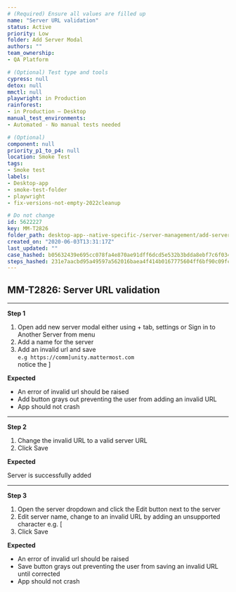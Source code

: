 ```yaml
---
# (Required) Ensure all values are filled up
name: "Server URL validation"
status: Active
priority: Low
folder: Add Server Modal
authors: ""
team_ownership: 
- QA Platform

# (Optional) Test type and tools
cypress: null
detox: null
mmctl: null
playwright: in Production
rainforest: 
- in Production — Desktop
manual_test_environments: 
- Automated - No manual tests needed

# (Optional)
component: null
priority_p1_to_p4: null
location: Smoke Test
tags: 
- Smoke test
labels: 
- Desktop-app
- smoke-test-folder
- playwright
- fix-versions-not-empty-2022cleanup

# Do not change
id: 5622227
key: MM-T2826
folder_path: desktop-app--native-specific-/server-management/add-server-modal
created_on: "2020-06-03T13:31:17Z"
last_updated: ""
case_hashed: b05632439e695cc078fa4e870ae91dff6dcd5e532b3bdda8ebf7c6f034d42112d71b295764a1c38171e160061ab5b4c5
steps_hashed: 231e7aacbd95a49597a562016baea4f414b0167775604ff6bf90c09fc9655d38372d2c88ad83c03474c65df825233835
---
```


## MM-T2826: Server URL validation

---

**Step 1**

1. Open add new server modal either using + tab, settings or Sign in to Another Server from menu
2. Add a name for the server
3. Add an invalid url and save
   \
   `e.g https://comm]unity.mattermost.com`\
   notice the ]

**Expected**

- An error of invalid url should be raised
- Add button grays out preventing the user from adding an invalid URL
- App should not crash

---

**Step 2**

1. Change the invalid URL to a valid server URL
2. Click Save

**Expected**

Server is successfully added

---

**Step 3**

1. Open the server dropdown and click the Edit button next to the server
2. Edit server name, change to an invalid URL by adding an unsupported character e.g. \[
3. Click Save

**Expected**

- An error of invalid url should be raised
- Save button grays out preventing the user from saving an invalid URL until corrected
- App should not crash
